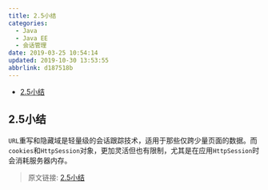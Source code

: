 ```yaml
---
title: 2.5小结
categories: 
  - Java
  - Java EE
  - 会话管理
date: 2019-03-25 10:54:14
updated: 2019-10-30 13:53:55
abbrlink: d187518b
---
```

- [2.5小结](/blog/html/d187518b/#2-5小结)

<!--more-->
<script src="https://cdn.bootcss.com/jquery/3.4.0/jquery.slim.min.js"></script>
<script>$(document).ready(function () {$(".post-body > ul:nth-child(1)").hide();});</script>

<!--end-->
## 2.5小结 ##
`URL`重写和隐藏域是轻量级的会话跟踪技术，适用于那些仅跨少量页面的数据。而`cookies`和`HttpSession`对象，更加灵活但也有限制，尤其是在应用`HttpSession`时会消耗服务器内存。

>原文链接: [2.5小结](https://lanlan2017.github.io/blog/d187518b/)
